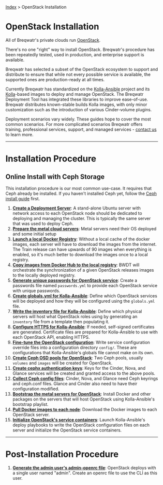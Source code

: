 [Index](/)
\> OpenStack Installation

# OpenStack Installation

All of Breqwatr's private clouds run [OpenStack](https://www.openstack.org/software/).

There's no one "right" way to install OpenStack. Breqwatr's procedure has
been repeatedly tested, used in production, and enterprise support is
available.

Breqwatr has selected a subset of the OpenStack ecosystem to support
and distribute to ensure that while not every possible service is available,
the supported ones are production-ready at all times.

Currently Breqwatr has standardized on the
[Kolla-Ansible](https://github.com/openstack/kolla-ansible) project and its
[Kolla](https://github.com/openstack/kolla)-based images to deploy and manage
OpenStack. The Breqwatr Deployment Tool has integrated these libraries to
improve ease-of-use. Breqwatr distributes known-stable builds Kolla images,
with only minor customization such as the introduction of various Cinder-volume
plugins.


Deployment scenarios vary widely. These guides hope to cover the most common
scenarios. For more complicated scenarios Breqwatr offers training,
professional services, support, and managed services - [contact us](mailto:sales@breqwatr.com)
to learn more.


---


# Installation Procedure

## Online Install with Ceph Storage

This installation procedure is our most common use-case. It requires that
Ceph already be installed. If you haven't installed Ceph yet, follow the
[Ceph install guide](/ceph-install.html) first.

1. [**Create a Deployment Server**](/deployment-server.html): A stand-alone Ubuntu
   server with network access to each OpenStack node should be dedicated to
   deploying and managing the cluster. This is typically the same server that
   was used to deploy Ceph.
1. [**Prepare the metal cloud servers**](/openstack-server-setup.html):
   Metal servers need their OS deployed and some initial setup
1. [**Launch a local Docker Registry**](/registry.html): Without a local cache of
   the docker images, each server will have to download the images from the
   internet. The Train release can have upwards of 90 images when everything is
   enabled, so it's much better to download the images once to a local
   registry.
1. [**Copy images from Docker Hub to the local registry**](/openstack-registry-mirror.html):
   BWDT will orchestrate the synchronization of a given OpenStack releases
   images to the locally deployed registry.
1. [**Generate unique passwords for OpenStack service**](/openstack-kolla-passwords.html):
   Create a passwords file named `passwords.yml` to provide each OpenStack
   service with unique passwords.
1. [**Create globals.yml for Kolla-Ansible**](/openstack-kolla-globals.html):
   Define which OpenStack services will be deployed and how they will be
   configured using the `globals.yml` file.
1. [**Write the inventory file for Kolla-Ansible**](/openstack-kolla-inventory.html):
   Define which physical servers will host what OpenStack roles using by
   generating an `inventory` file from a template then populating it.
1. [**Configure HTTPS for Kolla-Ansible**](/openstack-kolla-certificates.md):
   If needed, self-signed certificates are generated. Certificate files are
   prepared for Kolla-Ansible to use with each OpenStack API, enabling HTTPS.
1. [**Fine-tune the OpenStack configuration**](/openstack-kolla-config.html):
   Write service configuration override files into a configuration directory
   `config/`. These are configurations that Kolla-Ansible's globals file cannot
   make on its own.
1. [**Create Ceph OSD pools for OpenStack**](/ceph-pools.html): Two Ceph pools,
   usually `volumes` and `images` will be created for OpenStack.
1. [**Create cephx authentication keys**](/ceph-cephx-keys.html): Keys for the
   Cinder, Nova, and Glance services will be created and granted access to the
   above pools.
1. [**Collect Ceph config files**](/openstack-ceph.html): Cinder, Nova, and
   Glance need Ceph keyrings and ceph.conf files. Glance and Cinder also need
   to have their configuration modified.
1. [**Bootstrap the metal servers for OpenStack**](/openstack-kolla-bootstrap.html):
   Install Docker and other packages on the servers that will host OpenStack
   using Kolla-Ansible's bootstrap playlist.
1. [**Pull Docker images to each node**](/openstack-kolla-pull.html):
   Download the Docker images to each OpenStack server.
1. [**Initialize OpenStack's service containers**](/openstack-kolla-deploy.html):
   Launch Kolla-Ansible's deploy playbooks to write the OpenStack configuration
   files on each server and initialize the OpenStack service containers.

---

# Post-Installation Procedure

1. [**Generate the admin user's admin-openrc file**](): OpenStack deploys with a
   single user named "admin". Create an openrc file to use the CLI as this
   user.
